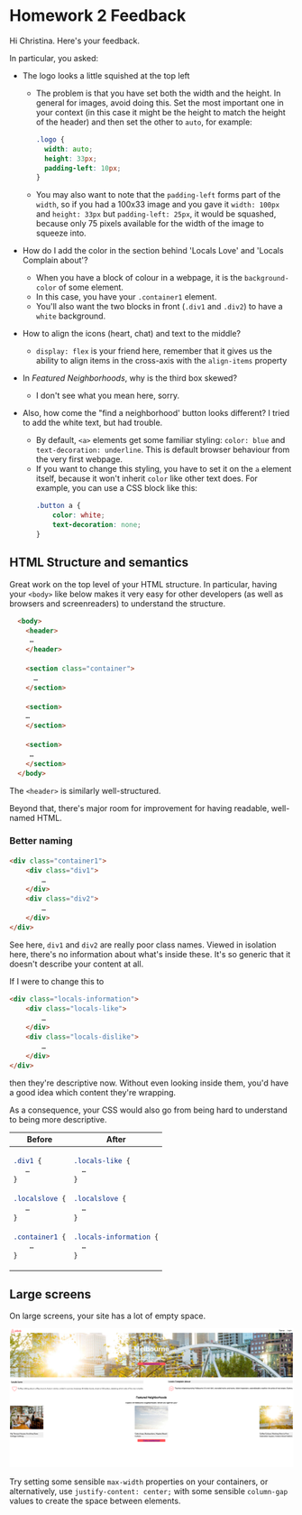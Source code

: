 # Homework 2 Feedback

Hi Christina. Here's your feedback.

In particular, you asked:

- The logo looks a little squished at the top left
   - The problem is that you have set both the width and the height.
     In general for images, avoid doing this. Set the most important one in your context (in this  case it might be the height to match the height of the header) and then set the other to `auto`, for example:

     ```css
     .logo {
       width: auto;
       height: 33px;
       padding-left: 10px;
     }
     ```

   - You may also want to note that the `padding-left` forms part of the `width`,
     so if you had a 100x33 image and you gave it `width: 100px` and `height: 33px` but `padding-left: 25px`, it would be squashed, because only 75 pixels available for the width of the image to squeeze into.

- How do I add the color in the section behind 'Locals Love' and 'Locals Complain about'?
  - When you have a block of colour in a webpage, it is the `background-color` of some element.
  - In this case, you have your `.container1` element.
  - You'll also want the two blocks in front (`.div1` and `.div2`) to have a `white` background.
- How to align the icons (heart, chat) and text to the middle?
  - `display: flex` is your friend here, remember that it gives us the ability to align items in the cross-axis with the `align-items` property
- In _Featured Neighborhoods_, why is the third box skewed?
  - I don't see what you mean here, sorry.
- Also, how come the "find a neighborhood' button looks different? I tried to add the white text, but had trouble.
  - By default, `<a>` elements get some familiar styling: `color: blue` and `text-decoration: underline`. This is default browser behaviour from the very first webpage.
  - If you want to change this styling, you have to set it on the `a` element itself,
    because it won't inherit `color` like other text does.
    For example, you can use a CSS block like this:
    ```css
    .button a {
        color: white;
        text-decoration: none;
    }
    ```

## HTML Structure and semantics

Great work on the top level of your HTML structure.
In particular, having your `<body>` like below makes it very easy for other developers (as well as browsers and screenreaders) to understand the structure.

```html
  <body>
    <header>
     …
    </header>

    <section class="container">
      …
    </section>

    <section>
    …
    </section>

    <section>
     …
    </section>
  </body>
```

The `<header>` is similarly well-structured.

Beyond that, there's major room for improvement for having readable, well-named HTML.

### Better naming

```html
<div class="container1">
    <div class="div1">
        …
    </div>
    <div class="div2">
        …
    </div>
</div>
```

See here, `div1` and `div2` are really poor class names.
Viewed in isolation here, there's no information about what's inside these.
It's so generic that it doesn't describe your content at all.

If I were to change this to

```html
<div class="locals-information">
    <div class="locals-like">
        …
    </div>
    <div class="locals-dislike">
        …
    </div>
</div>
```

then they're descriptive now.
Without even looking inside them, you'd have a good idea which content they're wrapping.

As a consequence, your CSS would also go from being hard to understand to being more descriptive.

<table>
  <thead>
    <tr>
      <th>Before</th>
      <th>After</th>
    </tr>
  </thead>
  <tbody>
    <tr>
      <td>

```css
.div1 {
   …
}

.localslove {
   …
}

.container1 {
    …
}
```

</td>
<td>

```css
.locals-like {
  …
}

.localslove {
  …
}

.locals-information {
  …
}
```

</td>
    </tr>
  </tbody>
</table>



## Large screens

On large screens, your site has a lot of empty space.

![Large screen screenshot](./large-screen.png)

Try setting some sensible `max-width` properties on your containers,
or alternatively,
use `justify-content: center;` with some sensible `column-gap` values to create the space
between elements.